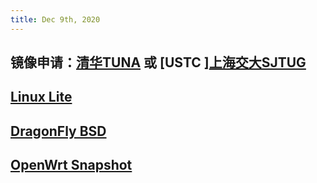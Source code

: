 ```yaml
---
title: Dec 9th, 2020
---
```


## 镜像申请：[清华TUNA](https://github.com/tuna/issues) 或 [USTC ][上海交大SJTUG](https://github.com/sjtug/mirror-requests)
## [Linux Lite](https://www.linuxliteos.com/mirrors.php)
## [DragonFly BSD](https://www.dragonflybsd.org/)
## [OpenWrt Snapshot](https://github.com/garypang13/Actions-OpenWrt)
